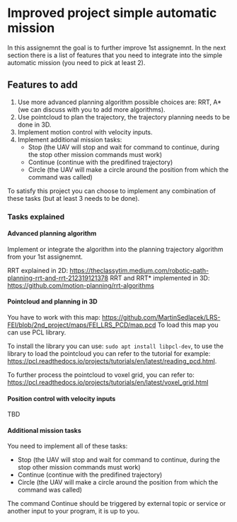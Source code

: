 # Improved project simple automatic mission

In this assignemnt the goal is to further improve 1st assignemnt. In the next section there is a list of features that you need to integrate into the simple automatic mission (you need to pick at least 2).

## Features to add

1. Use more advanced planning algorithm possible choices are: RRT, A* (we can discuss with you to add more algorithms).
2. Use pointcloud to plan the trajectory, the trajectory planning needs to be done in 3D. 
3. Implement motion control with velocity inputs. 
4. Implement additional mission tasks: 
   - Stop (the UAV will stop and wait for command to continue, during the stop other mission commands must work) 
   - Continue (continue with the predifined trajectory)
   - Circle (the UAV will make a circle around the position from which the command was called)  

To satisfy this project you can choose to implement any combination of these tasks (but at least 3 needs to be done).

### Tasks explained

#### Advanced planning algorithm
Implement or integrate the algorithm into the planning trajectory algorithm from your 1st assignemnt. 

RRT explained in 2D: https://theclassytim.medium.com/robotic-path-planning-rrt-and-rrt-212319121378
RRT and RRT* implemented in 3D: https://github.com/motion-planning/rrt-algorithms

#### Pointcloud and planning in 3D
You have to work with this map: https://github.com/MartinSedlacek/LRS-FEI/blob/2nd_project/maps/FEI_LRS_PCD/map.pcd
To load this map you can use PCL library. 

To install the library you can use: `sudo apt install libpcl-dev`, to use the library to load the pointcloud you can refer to the tutorial for example: https://pcl.readthedocs.io/projects/tutorials/en/latest/reading_pcd.html. 

To further process the pointcloud to voxel grid, you can refer to: https://pcl.readthedocs.io/projects/tutorials/en/latest/voxel_grid.html

#### Position control with velocity inputs
TBD
#### Additional mission tasks
You need to implement all of these tasks:
   - Stop (the UAV will stop and wait for command to continue, during the stop other mission commands must work) 
   - Continue (continue with the predifined trajectory)
   - Circle (the UAV will make a circle around the position from which the command was called)  

The command Continue should be triggered by external topic or service or another input to your program, it is up to you.
